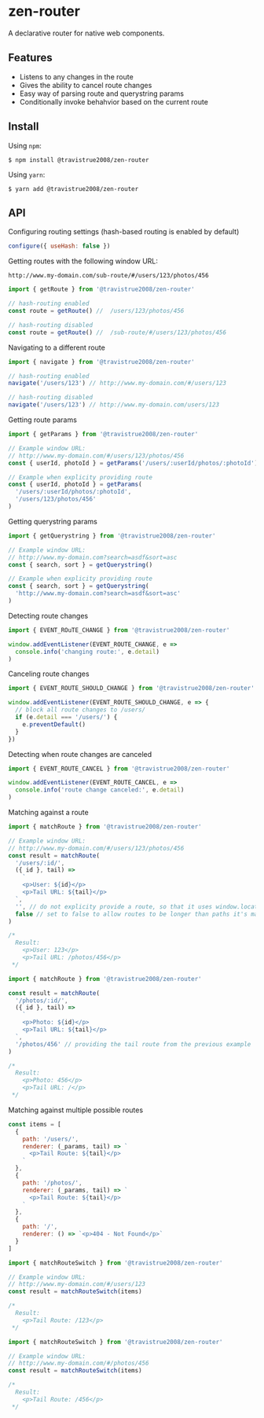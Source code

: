 # zen-router

A declarative router for native web components.

## Features

- Listens to any changes in the route
- Gives the ability to cancel route changes
- Easy way of parsing route and querystring params
- Conditionally invoke behahvior based on the current route

## Install

Using `npm`:

```
$ npm install @travistrue2008/zen-router
```

Using `yarn`:

```
$ yarn add @travistrue2008/zen-router
```

## API

Configuring routing settings (hash-based routing is enabled by default)

```js
configure({ useHash: false })
```

Getting routes with the following window URL:

`http://www.my-domain.com/sub-route/#/users/123/photos/456`

```js
import { getRoute } from '@travistrue2008/zen-router'

// hash-routing enabled
const route = getRoute() //  /users/123/photos/456

// hash-routing disabled
const route = getRoute() //  /sub-route/#/users/123/photos/456
```

Navigating to a different route

```js
import { navigate } from '@travistrue2008/zen-router'

// hash-routing enabled
navigate('/users/123') // http://www.my-domain.com/#/users/123

// hash-routing disabled
navigate('/users/123') // http://www.my-domain.com/users/123
```

Getting route params

```js
import { getParams } from '@travistrue2008/zen-router'

// Example window URL:
// http://www.my-domain.com/#/users/123/photos/456
const { userId, photoId } = getParams('/users/:userId/photos/:photoId')
```

```js
// Example when explicity providing route
const { userId, photoId } = getParams(
  '/users/:userId/photos/:photoId',
  '/users/123/photos/456'
)
```

Getting querystring params

```js
import { getQuerystring } from '@travistrue2008/zen-router'

// Example window URL:
// http://www.my-domain.com?search=asdf&sort=asc
const { search, sort } = getQuerystring()
```

```js
// Example when explicity providing route
const { search, sort } = getQuerystring(
  'http://www.my-domain.com?search=asdf&sort=asc'
)
```

Detecting route changes

```js
import { EVENT_ROuTE_CHANGE } from '@travistrue2008/zen-router'

window.addEventListener(EVENT_ROUTE_CHANGE, e =>
  console.info('changing route:', e.detail)
)
```

Canceling route changes

```js
import { EVENT_ROUTE_SHOULD_CHANGE } from '@travistrue2008/zen-router'

window.addEventListener(EVENT_ROUTE_SHOULD_CHANGE, e => {
  // block all route changes to /users/
  if (e.detail === '/users/') {
    e.preventDefault()
  }
})
```

Detecting when route changes are canceled

```js
import { EVENT_ROUTE_CANCEL } from '@travistrue2008/zen-router'

window.addEventListener(EVENT_ROUTE_CANCEL, e =>
  console.info('route change canceled:', e.detail)
)
```

Matching against a route

```js
import { matchRoute } from '@travistrue2008/zen-router'

// Example window URL:
// http://www.my-domain.com/#/users/123/photos/456
const result = matchRoute(
  '/users/:id/',
  ({ id }, tail) =>
    `
    <p>User: ${id}</p>
    <p>Tail URL: ${tail}</p>
  `,
  '', // do not explicity provide a route, so that it uses window.location
  false // set to false to allow routes to be longer than paths it's matched against
)

/*
  Result:
    <p>User: 123</p>
    <p>Tail URL: /photos/456</p>
 */
```

```js
import { matchRoute } from '@travistrue2008/zen-router'

const result = matchRoute(
  '/photos/:id/',
  ({ id }, tail) =>
    `
    <p>Photo: ${id}</p>
    <p>Tail URL: ${tail}</p>
  `,
  '/photos/456' // providing the tail route from the previous example
)

/*
  Result:
    <p>Photo: 456</p>
    <p>Tail URL: /</p>
 */
```

Matching against multiple possible routes

```js
const items = [
  {
    path: '/users/',
    renderer: (_params, tail) => `
      <p>Tail Route: ${tail}</p>
    `
  },
  {
    path: '/photos/',
    renderer: (_params, tail) => `
      <p>Tail Route: ${tail}</p>
    `
  },
  {
    path: '/',
    renderer: () => `<p>404 - Not Found</p>`
  }
]
```

```js
import { matchRouteSwitch } from '@travistrue2008/zen-router'

// Example window URL:
// http://www.my-domain.com/#/users/123
const result = matchRouteSwitch(items)

/*
  Result:
    <p>Tail Route: /123</p>
 */
```

```js
import { matchRouteSwitch } from '@travistrue2008/zen-router'

// Example window URL:
// http://www.my-domain.com/#/photos/456
const result = matchRouteSwitch(items)

/*
  Result:
    <p>Tail Route: /456</p>
 */
```
